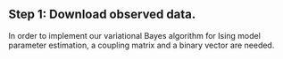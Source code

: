 ## Step 1: Download observed data.
In order to implement our variational Bayes algorithm for Ising model parameter estimation, a coupling matrix and a binary vector are needed.
